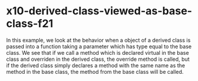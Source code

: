 # x10-derived-class-viewed-as-base-class-f21

In this example, we look at the behavior when a object of a derived class is passed into a function taking a parameter which has type equal to the base class. We see that if we call a method which is declared virtual in the base class and overriden in the derived class, the override method is called, but if the derived class simply declares a method with the same name as the method in the base class, the method from the base class will be called.
